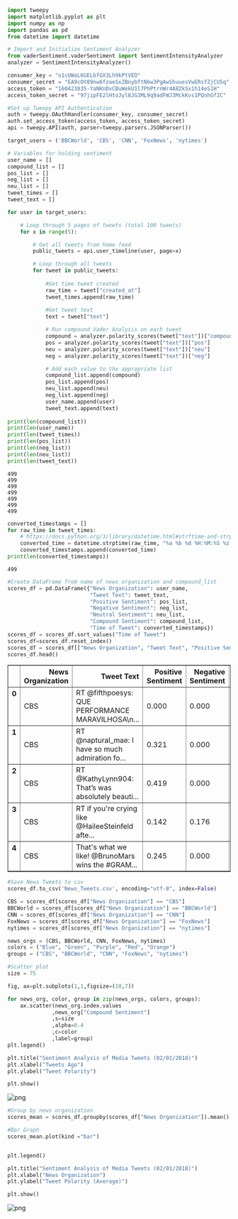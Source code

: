 

```python
import tweepy
import matplotlib.pyplot as plt
import numpy as np
import pandas as pd
from datetime import datetime

# Import and Initialize Sentiment Analyzer
from vaderSentiment.vaderSentiment import SentimentIntensityAnalyzer
analyzer = SentimentIntensityAnalyzer()
```


```python
consumer_key = "o1cUWaL6GELbfGX3Lh9kPtVED"
consumer_secret = "EA9cOY89nw6fzaeSxZBnybftNbw3PgAwShuuesVwERsfZjCU5q"
access_token = "160423835-YaNKnDvCBuWekU1l7PhPtrnWr4A8ZkSx1h14eS1H"
access_token_secret = "97jipFE2lHtoJyl8JG3ML9q9adFWJ3MckKvs1PQnhGfZC"

#Set up Tweepy API Authentication
auth = tweepy.OAuthHandler(consumer_key, consumer_secret) 
auth.set_access_token(access_token, access_token_secret)
api = tweepy.API(auth, parser=tweepy.parsers.JSONParser())

target_users = ('BBCWorld', 'CBS', 'CNN', 'FoxNews', 'nytimes')
```


```python
# Variables for holding sentiment
user_name = []
compound_list = []
pos_list = []
neg_list = []
neu_list = []
tweet_times = []
tweet_text = []

for user in target_users:

    # Loop through 5 pages of tweets (total 100 tweets)
    for x in range(5):

        # Get all tweets from home feed
        public_tweets = api.user_timeline(user, page=x)

        # Loop through all tweets
        for tweet in public_tweets:
            
            #Get time tweet created
            raw_time = tweet["created_at"]
            tweet_times.append(raw_time)
            
            #Get tweet text
            text = tweet["text"]

            # Run compound Vader Analysis on each tweet
            compound = analyzer.polarity_scores(tweet["text"])["compound"]
            pos = analyzer.polarity_scores(tweet["text"])["pos"]
            neu = analyzer.polarity_scores(tweet["text"])["neu"]
            neg = analyzer.polarity_scores(tweet["text"])["neg"]

            # Add each value to the appropriate list
            compound_list.append(compound)
            pos_list.append(pos)
            neu_list.append(neu)
            neg_list.append(neg)
            user_name.append(user)
            tweet_text.append(text)
            
print(len(compound_list))
print(len(user_name))
print(len(tweet_times))
print(len(pos_list))
print(len(neg_list))
print(len(neu_list))
print(len(tweet_text))
```

    499
    499
    499
    499
    499
    499
    499
    


```python
converted_timestamps = []
for raw_time in tweet_times:
    # https://docs.python.org/3/library/datetime.html#strftime-and-strptime-behavior
    converted_time = datetime.strptime(raw_time, "%a %b %d %H:%M:%S %z %Y")
    converted_timestamps.append(converted_time)
print(len(converted_timestamps))
```

    499
    


```python
#Create DataFrame from name of news organization and compound_list
scores_df = pd.DataFrame({"News Organization": user_name,
                          "Tweet Text": tweet_text,
                          "Positive Sentiment": pos_list,
                          "Negative Sentiment": neg_list,
                          "Neutral Sentiment": neu_list,
                          "Compound Sentiment": compound_list,
                          "Time of Tweet": converted_timestamps})
scores_df = scores_df.sort_values("Time of Tweet")
scores_df=scores_df.reset_index()
scores_df = scores_df[["News Organization", "Tweet Text", "Positive Sentiment", "Negative Sentiment", "Neutral Sentiment", "Compound Sentiment", "Time of Tweet"]]
scores_df.head()
```




<div>
<style>
    .dataframe thead tr:only-child th {
        text-align: right;
    }

    .dataframe thead th {
        text-align: left;
    }

    .dataframe tbody tr th {
        vertical-align: top;
    }
</style>
<table border="1" class="dataframe">
  <thead>
    <tr style="text-align: right;">
      <th></th>
      <th>News Organization</th>
      <th>Tweet Text</th>
      <th>Positive Sentiment</th>
      <th>Negative Sentiment</th>
      <th>Neutral Sentiment</th>
      <th>Compound Sentiment</th>
      <th>Time of Tweet</th>
    </tr>
  </thead>
  <tbody>
    <tr>
      <th>0</th>
      <td>CBS</td>
      <td>RT @fifthpoesys: QUE PERFORMANCE MARAVILHOSA\n...</td>
      <td>0.000</td>
      <td>0.000</td>
      <td>1.000</td>
      <td>0.0000</td>
      <td>2018-01-29 02:40:57+00:00</td>
    </tr>
    <tr>
      <th>1</th>
      <td>CBS</td>
      <td>RT @naptural_mae: I have so much admiration fo...</td>
      <td>0.321</td>
      <td>0.000</td>
      <td>0.679</td>
      <td>0.5829</td>
      <td>2018-01-29 02:40:59+00:00</td>
    </tr>
    <tr>
      <th>2</th>
      <td>CBS</td>
      <td>RT @KathyLynn904: That’s was absolutely beauti...</td>
      <td>0.419</td>
      <td>0.000</td>
      <td>0.581</td>
      <td>0.8899</td>
      <td>2018-01-29 02:45:57+00:00</td>
    </tr>
    <tr>
      <th>3</th>
      <td>CBS</td>
      <td>RT if you're crying like @HaileeSteinfeld afte...</td>
      <td>0.142</td>
      <td>0.176</td>
      <td>0.682</td>
      <td>-0.1531</td>
      <td>2018-01-29 02:49:24+00:00</td>
    </tr>
    <tr>
      <th>4</th>
      <td>CBS</td>
      <td>That's what we like! @BrunoMars wins the #GRAM...</td>
      <td>0.245</td>
      <td>0.000</td>
      <td>0.755</td>
      <td>0.7574</td>
      <td>2018-01-29 03:02:43+00:00</td>
    </tr>
  </tbody>
</table>
</div>




```python
#Save News Tweets to csv
scores_df.to_csv('News_Tweets.csv', encoding="utf-8", index=False)
```


```python
CBS = scores_df[scores_df["News Organization"] == "CBS"]
BBCWorld = scores_df[scores_df["News Organization"] == "BBCWorld"]
CNN = scores_df[scores_df["News Organization"] == "CNN"]
FoxNews = scores_df[scores_df["News Organization"] == "FoxNews"]
nytimes = scores_df[scores_df["News Organization"] == "nytimes"]
```


```python
news_orgs = (CBS, BBCWorld, CNN, FoxNews, nytimes)
colors = ("Blue", "Green", "Purple", "Red", "Orange")
groups = ("CBS", "BBCWorld", "CNN", "FoxNews", "nytimes")

#Scatter plot
size = 75

fig, ax=plt.subplots(1,1,figsize=(10,7))

for news_org, color, group in zip(news_orgs, colors, groups):
    ax.scatter(news_org.index.values
              ,news_org["Compound Sentiment"]
              ,s=size
              ,alpha=0.4
              ,c=color
              ,label=group)
plt.legend()

plt.title("Sentiment Analysis of Media Tweets (02/01/2018)")
plt.xlabel("Tweets Ago")
plt.ylabel("Tweet Polarity")

plt.show()
```


![png](output_7_0.png)



```python
#Group by news organization
scores_mean = scores_df.groupby(scores_df["News Organization"]).mean()

#Bar Graph
scores_mean.plot(kind ="bar")


plt.legend()

plt.title("Sentiment Analysis of Media Tweets (02/01/2018)")
plt.xlabel("News Organization")
plt.ylabel("Tweet Polarity (Average)")

plt.show()
```


![png](output_8_0.png)


